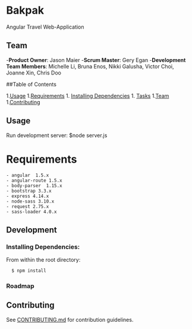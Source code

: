 # Bakpak 

Angular Travel Web-Application

## Team

-__Product Owner__: Jason Maier
-__Scrum Master__: Gery Egan
-__Development Team Members__: Michelle Li, Bruna Enos, Nikki Galusha, Victor Choi, Joanne Xin, Chris Doo

##Table of Contents

1.[Usage](#Usage)
1.[Requirements](#development)
	1. [Installing Dependencies](#installing-dependencies)
	1. [Tasks](#tasks)
1.[Team](#team)
1.[Contributing](#contributing)

## Usage

Run development server: $node server.js

# Requirements

    - angular  1.5.x
    - angular-route 1.5.x
    - body-parser  1.15.x
    - bootstrap 3.3.x
    - express 4.14.x
    - node-sass 3.10.x
    - request 2.75.x
    - sass-loader 4.0.x


## Development

### Installing Dependencies:

From within the root directory:

```sh
  $ npm install
```
### Roadmap

## Contributing

See [CONTRIBUTING.md](CONTRIBUTING.md) for contribution guidelines.
